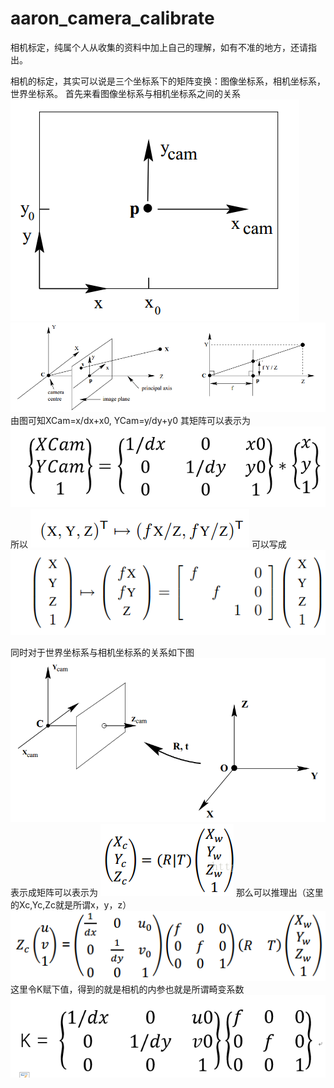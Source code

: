 # aaron_camera_calibrate
相机标定，纯属个人从收集的资料中加上自己的理解，如有不准的地方，还请指出。

相机的标定，其实可以说是三个坐标系下的矩阵变换：图像坐标系，相机坐标系，世界坐标系。
首先来看图像坐标系与相机坐标系之间的关系
![image](https://github.com/Aaronswei/aaron_camera_calibrate/blob/master/readme_screenshot/%E5%9B%BE%E5%83%8F%E5%92%8C%E7%9B%B8%E6%9C%BA%E5%9D%90%E6%A0%87%E7%B3%BB%E7%9A%84%E8%BD%AC%E6%8D%A2.png)
![image](https://github.com/Aaronswei/aaron_camera_calibrate/blob/master/readme_screenshot/%E5%9B%BE%E5%83%8F%E5%9D%90%E6%A0%87%E7%B3%BB%E5%92%8C%E7%9B%B8%E6%9C%BA%E5%9D%90%E6%A0%87%E7%B3%BB%E4%B9%8B%E9%97%B4%E7%9A%84%E5%85%B3%E7%B3%BB.png)
由图可知XCam=x/dx+x0, YCam=y/dy+y0
其矩阵可以表示为
![image](https://github.com/Aaronswei/aaron_camera_calibrate/blob/master/readme_screenshot/%E5%9D%90%E6%A0%87%E8%A1%A8%E7%A4%BA1.png)
所以
![image](https://github.com/Aaronswei/aaron_camera_calibrate/blob/master/readme_screenshot/%E5%9D%90%E6%A0%87%E8%A1%A8%E7%A4%BA2.png)
可以写成
![image](https://github.com/Aaronswei/aaron_camera_calibrate/blob/master/readme_screenshot/%E5%9D%90%E6%A0%87%E8%A1%A8%E7%A4%BA3.png)

同时对于世界坐标系与相机坐标系的关系如下图
![image](https://github.com/Aaronswei/aaron_camera_calibrate/blob/master/readme_screenshot/%E4%B8%96%E7%95%8C%E5%9D%90%E6%A0%87%E7%B3%BB%E4%B8%8E%E7%9B%B8%E6%9C%BA%E5%9D%90%E6%A0%87%E7%B3%BB%E5%85%B3%E7%B3%BB.png)
表示成矩阵可以表示为
![image](https://github.com/Aaronswei/aaron_camera_calibrate/blob/master/readme_screenshot/w2c%E8%A1%A8%E7%A4%BA1.png)
那么可以推理出（这里的Xc,Yc,Zc就是所谓x，y，z）
![image](https://github.com/Aaronswei/aaron_camera_calibrate/blob/master/readme_screenshot/w2c%E8%A1%A8%E7%A4%BA2.png)
这里令K赋下值，得到的就是相机的内参也就是所谓畸变系数
![image](https://github.com/Aaronswei/aaron_camera_calibrate/blob/master/readme_screenshot/w2c%E8%A1%A8%E7%A4%BA3.png)